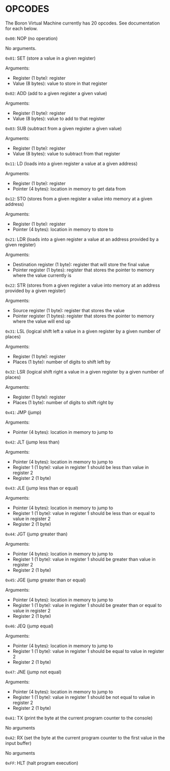 OPCODES
=======

The Boron Virtual Machine currently has 20 opcodes.  See documentation for each below.



`0x00`: NOP (no operation)

No arguments.



`0x01`: SET (store a value in a given register)

Arguments:
- Register (1 byte): register
- Value (8 bytes): value to store in that register

`0x02`: ADD (add to a given register a given value)

Arguments:
- Register (1 byte): register
- Value (8 bytes): value to add to that register

`0x03`: SUB (subtract from a given register a given value)

Arguments:
- Register (1 byte): register
- Value (8 bytes): value to subtract from that register



`0x11`: LD (loads into a given register a value at a given address)

Arguments:
- Register (1 byte): register
- Pointer (4 bytes): location in memory to get data from

`0x12`: STO (stores from a given register a value into memory at a given address)

Arguments:
- Register (1 byte): register
- Pointer (4 bytes): location in memory to store to



`0x21`: LDR (loads into a given register a value at an address provided by a given register)

Arguments:
- Destination register (1 byte): register that will store the final value
- Pointer register (1 bytes): register that stores the pointer to memory where the value currently is

`0x22`: STR (stores from a given register a value into memory at an address provided by a given register)

Arguments:
- Source register (1 byte): register that stores the value
- Pointer register (1 bytes): register that stores the pointer to memory where the value will end up



`0x31`: LSL (logical shift left a value in a given register by a given number of places)

Arguments:
- Register (1 byte): register
- Places (1 byte): number of digits to shift left by

`0x32`: LSR (logical shift right a value in a given register by a given number of places)

Arguments:
- Register (1 byte): register
- Places (1 byte): number of digits to shift right by



`0x41`: JMP (jump)

Arguments:
- Pointer (4 bytes): location in memory to jump to

`0x42`: JLT (jump less than)

Arguments:
- Pointer (4 bytes): location in memory to jump to
- Register 1 (1 byte): value in register 1 should be less than value in register 2
- Register 2 (1 byte)

`0x43`: JLE (jump less than or equal)

Arguments:
- Pointer (4 bytes): location in memory to jump to
- Register 1 (1 byte): value in register 1 should be less than or equal to value in register 2
- Register 2 (1 byte)

`0x44`: JGT (jump greater than)

Arguments:
- Pointer (4 bytes): location in memory to jump to
- Register 1 (1 byte): value in register 1 should be greater than value in register 2
- Register 2 (1 byte)

`0x45`: JGE (jump greater than or equal)

Arguments:
- Pointer (4 bytes): location in memory to jump to
- Register 1 (1 byte): value in register 1 should be greater than or equal to value in register 2
- Register 2 (1 byte)

`0x46`: JEQ (jump equal)

Arguments:
- Pointer (4 bytes): location in memory to jump to
- Register 1 (1 byte): value in register 1 should be equal to value in register 2
- Register 2 (1 byte)

`0x47`: JNE (jump not equal)

Arguments:
- Pointer (4 bytes): location in memory to jump to
- Register 1 (1 byte): value in register 1 should be not equal to value in register 2
- Register 2 (1 byte)



`0xA1`: TX (print the byte at the current program counter to the console)

No arguments

`0xA2`: RX (set the byte at the current program counter to the first value in the input buffer)

No arguments



`0xFF`: HLT (halt program execution)